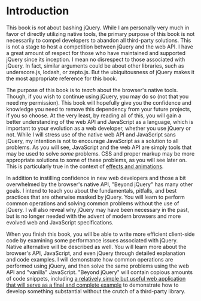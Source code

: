 # Introduction

This book is _not_ about bashing jQuery. While I am personally very much in favor of directly utilizing native tools, the primary purpose of this book is not necessarily to compel developers to abandon all third-party solutions. This is not a stage to host a competition between jQuery and the web API. I have a great amount of respect for those who have maintained and supported jQuery since its inception. I mean no disrespect to those associated with jQuery. In fact, similar arguments could be about other libraries, such as underscore.js, lodash, or zepto.js. But the ubiquitousness of jQuery makes it the most appropriate reference for this book.

The purpose of this book is to _teach_ about the browser's native tools. Though, if you wish to continue using jQuery, you may do so (not that you need my permission). This book will hopefully give you the confidence and knowledge you need to remove this dependency from your future projects, if you so choose. At the very least, by reading all of this, you will gain a better understanding of the web API and JavaScript as a language, which is important to your evolution as a web developer, whether you use jQuery or not. While I will stress use of the native web API and JavaScript sans jQuery, my intention is not to encourage JavaScript as a solution to all problems. As you will see, JavaScript and the web API are simply tools that may be used to solve _some_ problems. CSS and proper markup may be more appropriate solutions to some of these problems, as you will see later on. This is particularly true in the context of [effects and animations](#effects-and-animations).

In addition to instilling confidence in new web developers and those a bit overwhelmed by the browser's native API, "Beyond jQuery" has many other goals. I intend to teach you about the fundamentals, pitfalls, and best practices that are otherwise masked by jQuery. You will learn to perform common operations and solving common problems without the use of jQuery. I will also reveal why jQuery may have been necessary in the past, but is no longer needed with the advent of modern browsers and more evolved web and JavaScript specifications.

When you finish this book, you will be able to write more efficient client-side code by examining some performance issues associated with jQuery. Native alternative will be described as well. You will learn more about the browser's API, JavaScript, and even jQuery through detailed explanation and code examples. I will demonstrate how common operations are performed using jQuery, and then solve the same problems using the web API and "vanilla" JavaScript. "Beyond jQuery" will contain copious amounts of code snippets, including [a relatively simple but useful web application that will serve as a final and complete example](#putting-it-all-together) to demonstrate how to develop something substantial without the crutch of a third-party library.
